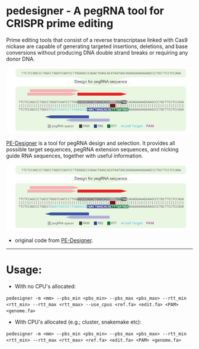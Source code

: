 pedesigner - A pegRNA tool for CRISPR prime editing
===================================================

Prime editing tools that consist of a reverse transcriptase linked with Cas9 nickase are capable of generating targeted insertions, deletions, and base conversions without producing DNA double strand breaks or requiring any donor DNA.

<center><img src="img/prime-editing.png" width="500" alt="prime-editing: targeted insertions, deletions, and base conversions"></center>


[PE-Designer](https://academic.oup.com/nar/article/49/W1/W499/6262559) is a tool for pegRNA design and selection. It provides all possible target sequences, pegRNA extension sequences, and nicking guide RNA sequences, together with useful information.

<center><img src="img/pe-designer.png" width="500" alt="PE-desginer"></center>

* original code from [PE-Designer](https://github.com/Gue-ho/PE-Designer).

---

Usage:
=====

* With no CPU's allocated:

`pedesigner -m <mm> --pbs_min <pbs_min> --pbs_max <pbs_max> --rtt_min <rtt_min> --rtt_max <rtt_max> --use_cpus <ref.fa> <edit.fa> <PAM> <genome.fa>`

* With CPU's allocated (e.g.; cluster, snakemake etc): 

`pedesigner -m <mm> --pbs_min <pbs_min> --pbs_max <pbs_max> --rtt_min <rtt_min> --rtt_max <rtt_max> <ref.fa> <edit.fa> <PAM> <genome.fa>`

